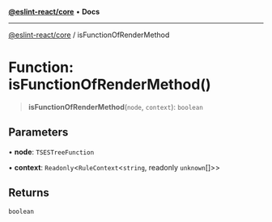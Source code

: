 [**@eslint-react/core**](../README.md) • **Docs**

***

[@eslint-react/core](../README.md) / isFunctionOfRenderMethod

# Function: isFunctionOfRenderMethod()

> **isFunctionOfRenderMethod**(`node`, `context`): `boolean`

## Parameters

• **node**: `TSESTreeFunction`

• **context**: `Readonly`\<`RuleContext`\<`string`, readonly `unknown`[]\>\>

## Returns

`boolean`
